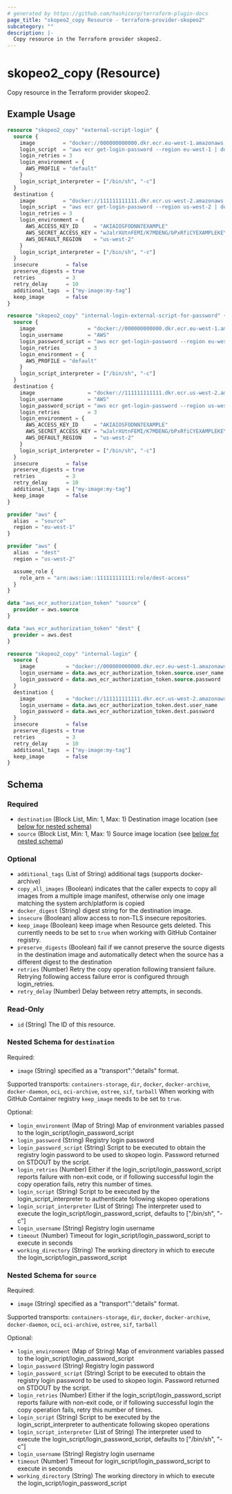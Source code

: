 ```yaml
---
# generated by https://github.com/hashicorp/terraform-plugin-docs
page_title: "skopeo2_copy Resource - terraform-provider-skopeo2"
subcategory: ""
description: |-
  Copy resource in the Terraform provider skopeo2.
---
```


# skopeo2_copy (Resource)

Copy resource in the Terraform provider skopeo2.

## Example Usage

```terraform
resource "skopeo2_copy" "external-script-login" {
  source {
    image         = "docker://000000000000.dkr.ecr.eu-west-1.amazonaws.com/my-image:latest"
    login_script  = "aws ecr get-login-password --region eu-west-1 | docker login --username AWS --password-stdin 000000000000.dkr.ecr.eu-west-1.amazonaws.com"
    login_retries = 3
    login_environment = {
      AWS_PROFILE = "default"
    }
    login_script_interpreter = ["/bin/sh", "-c"]
  }
  destination {
    image         = "docker://111111111111.dkr.ecr.us-west-2.amazonaws.com/my-image:latest"
    login_script  = "aws ecr get-login-password --region us-west-2 | docker login --username AWS --password-stdin 111111111111.dkr.ecr.us-west-2.amazonaws.com"
    login_retries = 3
    login_environment = {
      AWS_ACCESS_KEY_ID     = "AKIAIOSFODNN7EXAMPLE"
      AWS_SECRET_ACCESS_KEY = "wJalrXUtnFEMI/K7MDENG/bPxRfiCYEXAMPLEKEY"
      AWS_DEFAULT_REGION    = "us-west-2"
    }
    login_script_interpreter = ["/bin/sh", "-c"]
  }
  insecure         = false
  preserve_digests = true
  retries          = 3
  retry_delay      = 10
  additional_tags  = ["my-image:my-tag"]
  keep_image       = false
}

resource "skopeo2_copy" "internal-login-external-script-for-password" {
  source {
    image                 = "docker://000000000000.dkr.ecr.eu-west-1.amazonaws.com/my-image:latest"
    login_username        = "AWS"
    login_password_script = "aws ecr get-login-password --region eu-west-1"
    login_retries         = 3
    login_environment = {
      AWS_PROFILE = "default"
    }
    login_script_interpreter = ["/bin/sh", "-c"]
  }
  destination {
    image                 = "docker://111111111111.dkr.ecr.us-west-2.amazonaws.com/my-image:latest"
    login_username        = "AWS"
    login_password_script = "aws ecr get-login-password --region us-west-2"
    login_retries         = 3
    login_environment = {
      AWS_ACCESS_KEY_ID     = "AKIAIOSFODNN7EXAMPLE"
      AWS_SECRET_ACCESS_KEY = "wJalrXUtnFEMI/K7MDENG/bPxRfiCYEXAMPLEKEY"
      AWS_DEFAULT_REGION    = "us-west-2"
    }
    login_script_interpreter = ["/bin/sh", "-c"]
  }
  insecure         = false
  preserve_digests = true
  retries          = 3
  retry_delay      = 10
  additional_tags  = ["my-image:my-tag"]
  keep_image       = false
}

provider "aws" {
  alias  = "source"
  region = "eu-west-1"
}

provider "aws" {
  alias  = "dest"
  region = "us-west-2"

  assume_role {
    role_arn = "arn:aws:iam::111111111111:role/dest-access"
  }
}

data "aws_ecr_authorization_token" "source" {
  provider = aws.source
}

data "aws_ecr_authorization_token" "dest" {
  provider = aws.dest
}

resource "skopeo2_copy" "internal-login" {
  source {
    image          = "docker://000000000000.dkr.ecr.eu-west-1.amazonaws.com/my-image:latest"
    login_username = data.aws_ecr_authorization_token.source.user_name
    login_password = data.aws_ecr_authorization_token.source.password
  }
  destination {
    image          = "docker://111111111111.dkr.ecr.us-west-2.amazonaws.com/my-image:latest"
    login_username = data.aws_ecr_authorization_token.dest.user_name
    login_password = data.aws_ecr_authorization_token.dest.password
  }
  insecure         = false
  preserve_digests = true
  retries          = 3
  retry_delay      = 10
  additional_tags  = ["my-image:my-tag"]
  keep_image       = false
}
```

<!-- schema generated by tfplugindocs -->
## Schema

### Required

- `destination` (Block List, Min: 1, Max: 1) Destination image location (see [below for nested schema](#nestedblock--destination))
- `source` (Block List, Min: 1, Max: 1) Source image location (see [below for nested schema](#nestedblock--source))

### Optional

- `additional_tags` (List of String) additional tags (supports docker-archive)
- `copy_all_images` (Boolean) indicates that the caller expects to copy all images from a multiple image manifest, otherwise only one image matching the system arch/platform is copied
- `docker_digest` (String) digest string for the destination image.
- `insecure` (Boolean) allow access to non-TLS insecure repositories.
- `keep_image` (Boolean) keep image when Resource gets deleted. This currently needs to be set to `true` when working with GitHub Container registry.
- `preserve_digests` (Boolean) fail if we cannot preserve the source digests in the destination image and automatically detect when the source has a different digest to the destination
- `retries` (Number) Retry the copy operation following transient failure. Retrying following access failure error is configured through login_retries.
- `retry_delay` (Number) Delay between retry attempts, in seconds.

### Read-Only

- `id` (String) The ID of this resource.

<a id="nestedblock--destination"></a>
### Nested Schema for `destination`

Required:

- `image` (String) specified as a "transport":"details" format.

Supported transports:
`containers-storage`, `dir`, `docker`, `docker-archive`, `docker-daemon`, `oci`, `oci-archive`, `ostree`, `sif`, `tarball`
When working with GitHub Container registry `keep_image` needs to be set to `true`.

Optional:

- `login_environment` (Map of String) Map of environment variables passed to the login_script/login_password_script
- `login_password` (String) Registry login password
- `login_password_script` (String) Script to be executed to obtain the registry login password to be used to skopeo login. Password returned on STDOUT by the script.
- `login_retries` (Number) Either if the login_script/login_password_script reports failure with non-exit code, or if following successful login the copy operation fails, retry this number of times.
- `login_script` (String) Script to be executed by the login_script_interpreter to authenticate following skopeo operations
- `login_script_interpreter` (List of String) The interpreter used to execute the login_script/login_password_script, defaults to ["/bin/sh", "-c"]
- `login_username` (String) Registry login username
- `timeout` (Number) Timeout for login_script/login_password_script to execute in seconds
- `working_directory` (String) The working directory in which to execute the login_script/login_password_script


<a id="nestedblock--source"></a>
### Nested Schema for `source`

Required:

- `image` (String) specified as a "transport":"details" format.

Supported transports:
`containers-storage`, `dir`, `docker`, `docker-archive`, `docker-daemon`, `oci`, `oci-archive`, `ostree`, `sif`, `tarball`

Optional:

- `login_environment` (Map of String) Map of environment variables passed to the login_script/login_password_script
- `login_password` (String) Registry login password
- `login_password_script` (String) Script to be executed to obtain the registry login password to be used to skopeo login. Password returned on STDOUT by the script.
- `login_retries` (Number) Either if the login_script/login_password_script reports failure with non-exit code, or if following successful login the copy operation fails, retry this number of times.
- `login_script` (String) Script to be executed by the login_script_interpreter to authenticate following skopeo operations
- `login_script_interpreter` (List of String) The interpreter used to execute the login_script/login_password_script, defaults to ["/bin/sh", "-c"]
- `login_username` (String) Registry login username
- `timeout` (Number) Timeout for login_script/login_password_script to execute in seconds
- `working_directory` (String) The working directory in which to execute the login_script/login_password_script
